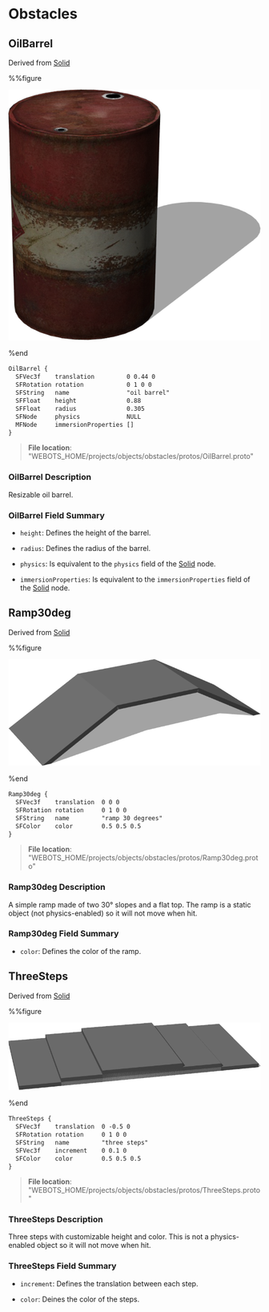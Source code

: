 # Obstacles

## OilBarrel

Derived from [Solid](../reference/solid.md)

%%figure

![OilBarrel](images/objects/obstacles/OilBarrel/model.png)

%end

```
OilBarrel {
  SFVec3f    translation         0 0.44 0
  SFRotation rotation            0 1 0 0
  SFString   name                "oil barrel"
  SFFloat    height              0.88          
  SFFloat    radius              0.305         
  SFNode     physics             NULL          
  MFNode     immersionProperties []            
}
```

> **File location**: "WEBOTS\_HOME/projects/objects/obstacles/protos/OilBarrel.proto"

### OilBarrel Description

Resizable oil barrel.

### OilBarrel Field Summary

- `height`: Defines the height of the barrel.

- `radius`: Defines the radius of the barrel.

- `physics`: Is equivalent to the `physics` field of the [Solid](../reference/solid.md) node.

- `immersionProperties`: Is equivalent to the `immersionProperties` field of the [Solid](../reference/solid.md) node.

## Ramp30deg

Derived from [Solid](../reference/solid.md)

%%figure

![Ramp30deg](images/objects/obstacles/Ramp30deg/model.png)

%end

```
Ramp30deg {
  SFVec3f    translation  0 0 0
  SFRotation rotation     0 1 0 0
  SFString   name         "ramp 30 degrees"
  SFColor    color        0.5 0.5 0.5        
}
```

> **File location**: "WEBOTS\_HOME/projects/objects/obstacles/protos/Ramp30deg.proto"

### Ramp30deg Description

A simple ramp made of two 30° slopes and a flat top.
The ramp is a static object (not physics-enabled) so it will not move when hit.

### Ramp30deg Field Summary

- `color`: Defines the color of the ramp.

## ThreeSteps

Derived from [Solid](../reference/solid.md)

%%figure

![ThreeSteps](images/objects/obstacles/ThreeSteps/model.png)

%end

```
ThreeSteps {
  SFVec3f    translation  0 -0.5 0
  SFRotation rotation     0 1 0 0
  SFString   name         "three steps"
  SFVec3f    increment    0 0.1 0        
  SFColor    color        0.5 0.5 0.5    
}
```

> **File location**: "WEBOTS\_HOME/projects/objects/obstacles/protos/ThreeSteps.proto"

### ThreeSteps Description

Three steps with customizable height and color.
This is not a physics-enabled object so it will not move when hit.

### ThreeSteps Field Summary

- `increment`: Defines the translation between each step.

- `color`: Deines the color of the steps.

